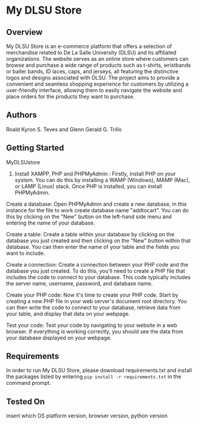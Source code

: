 # My DLSU Store

## Overview
My DLSU Store is an e-commerce platform that offers a selection of merchandise related to De La Salle University (DLSU) and its affiliated organizations. The website serves as an online store where customers can browse and purchase a wide range of products such as t-shirts, wristbands or baller bands, ID laces, caps, and jerseys, all featuring the distinctive logos and designs associated with DLSU. The project aims to provide a convenient and seamless shopping experience for customers by utilizing a user-friendly interface, allowing them to easily navigate the website and place orders for the products they want to purchase. 

## Authors
Roald Kyron S. Teves and Glenn Gerald G. Trillo


## Getting Started

MyDLSUstore
1.  Install XAMPP, PHP and PHPMyAdmin :
    Firstly, install PHP on your system. You can do this by installing a WAMP (Windows), MAMP (Mac), or LAMP (Linux) stack. Once PHP is installed, you can install       PHPMyAdmin.

Create a database:
Open PHPMyAdmin and create a new database, in this instance for the file to work create database name "addtocart". You can do this by clicking on the "New" button on the left-hand side menu and entering the name of your database.

Create a table:
Create a table within your database by clicking on the database you just created and then clicking on the "New" button within that database. You can then enter the name of your table and the fields you want to include.

Create a connection:
Create a connection between your PHP code and the database you just created. To do this, you'll need to create a PHP file that includes the code to connect to your database. This code typically includes the server name, username, password, and database name.

Create your PHP code:
Now it's time to create your PHP code. Start by creating a new PHP file in your web server's document root directory. You can then write the code to connect to your database, retrieve data from your table, and display that data on your webpage.

Test your code:
Test your code by navigating to your website in a web browser. If everything is working correctly, you should see the data from your database displayed on your webpage.


## Requirements
In order to run My DLSU Store, please download requirements.txt and install the packages listed by entering `pip install -r requirements.txt` in the command prompt.


## Tested On 
insert which OS platform version, browser version,  python version
